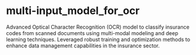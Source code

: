 # multi-input_model_for_ocr
Advanced Optical Character Recognition (OCR) model to classify insurance codes from scanned documents using multi-modal modeling and deep learning techniques. Leveraged robust training and optimization methods to enhance data management capabilities in the insurance sector.
